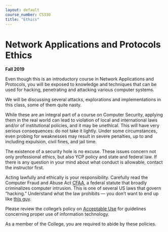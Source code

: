 ```yaml
---
layout: default
course_number: CS330
title: "Ethics"
---
```


Network Applications and Protocols Ethics
====================================

**Fall 2019**

Even though this is an introductory course in Network Applications and Protocols, you will be exposed to knowledge and techniques that can be used for hacking, penetrating and attacking various computer systems.

We will be discussing several attacks, explorations and implementations in this class, some of them quite nasty. 

While these are an integral part of a course on Computer Security, applying them in the real world can lead to violation of local and international laws and/or of institutional policies, and it may be unethical. This will have very serious consequences: do not take it lightly. Under some circumstances, even probing for weaknesses may result in severe penalties, up to and including expulsion, civil fines, and jail time.

The existence of a security hole is no excuse. These issues concern not only professional ethics, but also YCP policy and state and federal law. If there is any question in your mind about what conduct is allowable, contact the instructor first.

Acting lawfully and ethically is your responsibility. Carefully read the Computer Fraud and Abuse Act [CFAA]( http://uscode.house.gov/view.xhtml?req=(title:18%20section:1030%20edition:prelim)), a federal statute that broadly criminalizes computer intrusion. This is one of several US laws that govern “hacking.” Understand what the law prohibits — you don’t want to end up like [this guy]( https://www.wired.com/2010/11/palin-hacker-sentenced/). 

Please review the college’s policy on [Acceptable Use](https://itkb.ycp.edu/article.php?id=1068) for guidelines concerning proper use of information technology.

As a member of the College, you are required to abide by these policies.
